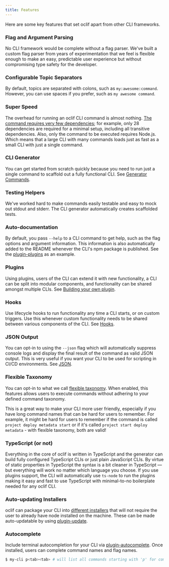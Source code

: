 ```yaml
---
title: Features
---
```


Here are some key features that set oclif apart from other CLI frameworks.

### Flag and Argument Parsing

No CLI framework would be complete without a flag parser. We've built a custom flag parser from years of experimentation that we feel is flexible enough to make an easy, predictable user experience but without compromising type safety for the developer.

### Configurable Topic Separators

By default, topics are separated with colons, such as `my:awesome:command`. However, you can use spaces if you prefer, such as `my awesome command`.

### Super Speed

The overhead for running an oclif CLI command is almost nothing. [The command requires very few dependencies](https://www.npmjs.com/package/@oclif/core?activeTab=dependencies); for example, only 28 dependencies are required for a minimal setup, including all transitive dependencies. Also, only the command to be executed requires Node.js. Which means that a large CLI with many commands loads just as fast as a small CLI with just a single command.

### CLI Generator

You can get started from scratch quickly because you need to run just a single command to scaffold out a fully functional CLI. See [Generator Commands](https://oclif.io/docs/generator_commands).

### Testing Helpers

We've worked hard to make commands easily testable and easy to mock out stdout and stderr. The CLI generator automatically creates scaffolded tests.

### Auto-documentation

By default, you pass `--help` to a CLI command to get help, such as the flag options and argument information. This information is also automatically added to the README whenever the CLI's npm package is published. See the [plugin-plugins](https://github.com/oclif/plugin-plugins) as an example.

### Plugins

Using plugins, users of the CLI can extend it with new functionality, a CLI can be split into modular components, and functionality can be shared amongst multiple CLIs. See [Building your own plugin](https://oclif.io/docs/plugins#building-your-own-plugin).

### Hooks

Use lifecycle hooks to run functionality any time a CLI starts, or on custom triggers. Use this whenever custom functionality needs to be shared between various components of the CLI. See [Hooks](https://oclif.io/docs/hooks).

### JSON Output

You can opt-in to using the `--json` flag which will automatically suppress console logs and display the final result of the command as valid JSON output. This is very useful if you want your CLI to be used for scripting in CI/CD environments. See [JSON](https://oclif.io/docs/json).

### Flexible Taxonomy

You can opt-in to what we call [flexible taxonomy](./flexible_taxonomy.md). When enabled, this features allows users to execute commands without adhering to your defined command taxonomy.

This is a great way to make your CLI more user friendly, especially if you have long command names that can be hard for users to remember. For example, it might be hard for users to remember if the command is called `project deploy metadata start` or if it's called `project start deploy metadata` - with flexible taxonomy, both are valid!

### TypeScript (or not)

Everything in the core of oclif is written in TypeScript and the generator can build fully configured TypeScript CLIs or just plain JavaScript CLIs. By virtue of static properties in TypeScript the syntax is a bit cleaner in TypeScript — but everything will work no matter which language you choose. If you use plugins support, the CLI will automatically use `ts-node` to run the plugins making it easy and fast to use TypeScript with minimal-to-no boilerplate needed for any oclif CLI.

### Auto-updating Installers

oclif can package your CLI into [different installers](releasing.md) that will not require the user to already have node installed on the machine. These can be made auto-updatable by using [plugin-update](https://github.com/oclif/plugin-update).

### Autocomplete

Include terminal autocompletion for your CLI via [plugin-autocomplete](https://github.com/oclif/plugin-autocomplete). Once installed, users can complete command names and flag names.

```bash
$ my-cli p<tab><tab> # will list all commands starting with 'p' for completion
```
